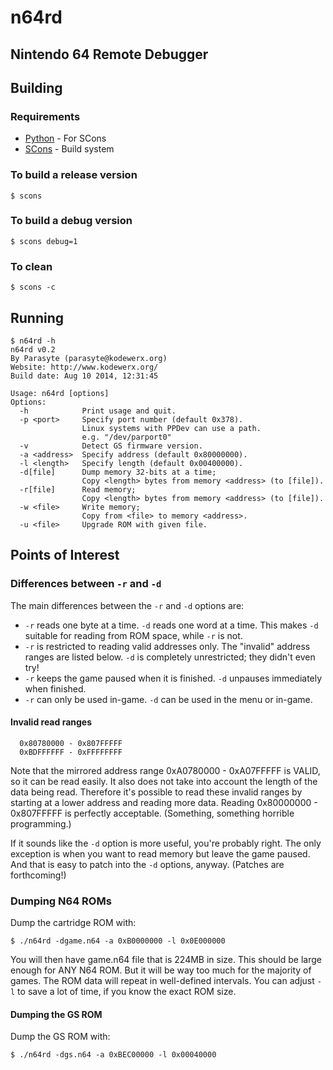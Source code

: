 n64rd
=====

Nintendo 64 Remote Debugger
---------------------------

Building
--------

### Requirements ###

* [Python](http://www.python.org/) - For SCons
* [SCons](http://www.scons.org/) - Build system

### To build a release version ###

    $ scons

### To build a debug version ###

    $ scons debug=1

### To clean ###

    $ scons -c

Running
-------

    $ n64rd -h
    n64rd v0.2
    By Parasyte (parasyte@kodewerx.org)
    Website: http://www.kodewerx.org/
    Build date: Aug 10 2014, 12:31:45

    Usage: n64rd [options]
    Options:
      -h            Print usage and quit.
      -p <port>     Specify port number (default 0x378).
                    Linux systems with PPDev can use a path.
                    e.g. "/dev/parport0"
      -v            Detect GS firmware version.
      -a <address>  Specify address (default 0x80000000).
      -l <length>   Specify length (default 0x00400000).
      -d[file]      Dump memory 32-bits at a time;
                    Copy <length> bytes from memory <address> (to [file]).
      -r[file]      Read memory;
                    Copy <length> bytes from memory <address> (to [file]).
      -w <file>     Write memory;
                    Copy from <file> to memory <address>.
      -u <file>     Upgrade ROM with given file.

Points of Interest
------------------

### Differences between `-r` and `-d` ###

The main differences between the `-r` and `-d` options are:

* `-r` reads one byte at a time. `-d` reads one word at a time.
  This makes `-d` suitable for reading from ROM space, while `-r` is not.
* `-r` is restricted to reading valid addresses only. The "invalid" address
  ranges are listed below. `-d` is completely unrestricted; they didn't even
  try!
* `-r` keeps the game paused when it is finished. `-d` unpauses immediately when
  finished.
* `-r` can only be used in-game. `-d` can be used in the menu or in-game.

#### Invalid read ranges ####

      0x80780000 - 0x807FFFFF
      0xBDFFFFFF - 0xFFFFFFFF

Note that the mirrored address range 0xA0780000 - 0xA07FFFFF is VALID, so it can
be read easily. It also does not take into account the length of the data being
read. Therefore it's possible to read these invalid ranges by starting at a
lower address and reading more data. Reading 0x80000000 - 0x807FFFFF is
perfectly acceptable. (Something, something horrible programming.)

If it sounds like the `-d` option is more useful, you're probably right. The
only exception is when you want to read memory but leave the game paused. And
that is easy to patch into the `-d` options, anyway. (Patches are forthcoming!)

### Dumping N64 ROMs ###

Dump the cartridge ROM with:

    $ ./n64rd -dgame.n64 -a 0xB0000000 -l 0x0E000000

You will then have game.n64 file that is 224MB in size. This should be large
enough for ANY N64 ROM. But it will be way too much for the majority of games.
The ROM data will repeat in well-defined intervals. You can adjust `-l` to save
a lot of time, if you know the exact ROM size.

#### Dumping the GS ROM ####

Dump the GS ROM with:

    $ ./n64rd -dgs.n64 -a 0xBEC00000 -l 0x00040000
